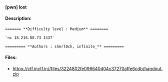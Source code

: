 #### [pwn] lost  

#### Description:   

```
======= **Difficulty level : Medium** ========

`nc 18.216.88.73 1337`

========= **Authors : sherl0ck, infinite_** =========
```

#### Files:   

* https://ctf.inctf.in//files/3224802fe096640d04c37270affe6cdb/handout.zip  
